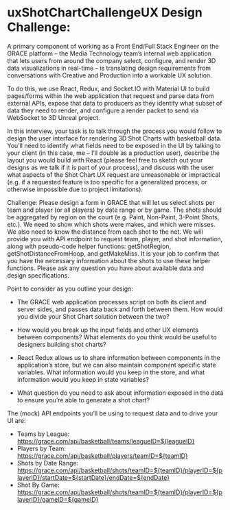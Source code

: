 # uxShotChartChallengeUX Design Challenge: 

A primary component of working as a Front End/Full Stack Engineer on the GRACE platform – the Media Technology team’s internal web application that lets users from around the company select, configure, and render 3D data visualizations in real-time – is translating design requirements from conversations with Creative and Production into a workable UX solution. 

To do this, we use React, Redux, and Socket.IO with Material UI to build pages/forms within the web application that request and parse data from external APIs, expose that data to producers as they identify what subset of data they need to render, and configure a render packet to send via WebSocket to 3D Unreal project. 
 
In this interview, your task is to talk through the process you would follow to design the user interface for rendering 3D Shot Charts with basketball data. You’ll need to identify what fields need to be exposed in the UI by talking to your client (in this case, me – I’ll double as a production user), describe the layout you would build with React (please feel free to sketch out your designs as we talk if it is part of your process), and discuss with the user what aspects of the Shot Chart UX request are unreasonable or impractical (e.g. if a requested feature is too specific for a generalized process, or otherwise impossible due to project limitations). 

Challenge: Please design a form in GRACE that will let us select shots per team and player (or all players) by date range or by game. The shots should be aggregated by region on the court (e.g. Paint, Non-Paint, 3-Point Shots, etc.). We need to show which shots were makes, and which were misses. We also need to know the distance from each shot to the net. We will provide you with API endpoint to request team, player, and shot information, along with pseudo-code helper functions: getShotRegion, getShotDistanceFromHoop, and getMakeMiss. It is your job to confirm that you have the necessary information about the shots to use these helper functions. Please ask any question you have about available data and design specifications. 

Point to consider as you outline your design: 

-	The GRACE web application processes script on both its client and server sides, and passes data back and forth between them. How would you divide your Shot Chart solution between the two? 

-	How would you break up the input fields and other UX elements between components? What elements do you think would be useful to designers building shot charts? 

-	React Redux allows us to share information between components in the application’s store, but we can also maintain component specific state variables. What information would you keep in the store, and what information would you keep in state variables? 

-	What question do you need to ask about information exposed in the data to ensure you’re able to generate a shot chart? 


The (mock) API endpoints you’ll be using to request data and to drive your UI are: 
-	Teams by League: https://grace.com/api/basketball/teams/leagueID=${leagueID}
-	Players by Team: https://grace.com/api/basketball/players/teamID=${teamID}
-	Shots by Date Range: https://grace.com/api/basketball/shots/teamID=${teamID}/playerID=${playerID}/startDate=${startDate}/endDate=${endDate}
-	Shot By Game: https://grace.com/api/basketball/shots/teamID=${teamID}/playerID=${playerID}/gameID=${gameID}


